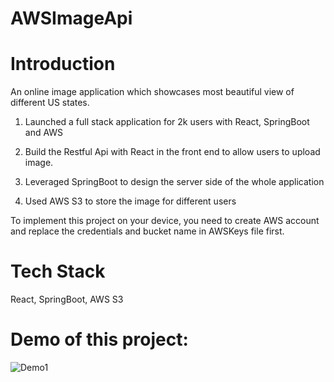 # AWSImageApi

# Introduction

An online image application which showcases most beautiful view of different US states.

1. Launched a full stack application for 2k users with React, SpringBoot and AWS

2. Build the Restful Api with React in the front end to allow users to upload image.

3. Leveraged SpringBoot to design the server side of the whole application

4. Used AWS S3 to store the image for different users

To implement this project on your device, you need to create AWS account  and replace the credentials and bucket name in AWSKeys file first.


# Tech Stack

React, SpringBoot, AWS S3

# Demo of this project:

![Demo1](https://user-images.githubusercontent.com/90006503/168700238-3d8d84a0-d4fa-44d4-8057-ce1b32bdb2a9.jpg)
